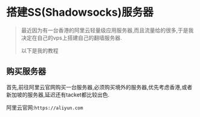 # 搭建SS(Shadowsocks)服务器

> 最近因为有一台香港的阿里云轻量级应用服务器,而且流量给的很多,于是我决定在自己的vps上搭建自己的翻墙服务器.
>
> 以下是我的教程

## 购买服务器

首先,前往阿里云官网购买一台服务器,必须购买境外的服务器,优先考虑香港,或者新加坡的服务器,延迟还有tacket都比较出色.

阿里云官网:`https://aliyun.com`